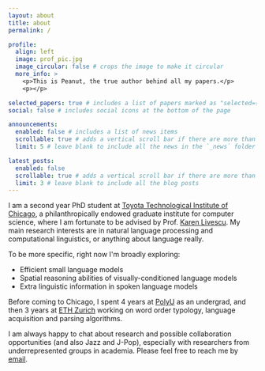 ```yaml
---
layout: about
title: about
permalink: /

profile:
  align: left
  image: prof_pic.jpg
  image_circular: false # crops the image to make it circular
  more_info: >
    <p>This is Peanut, the true author behind all my papers.</p>
    <p></p>

selected_papers: true # includes a list of papers marked as "selected={true}"
social: false # includes social icons at the bottom of the page

announcements:
  enabled: false # includes a list of news items
  scrollable: true # adds a vertical scroll bar if there are more than 3 news items
  limit: 5 # leave blank to include all the news in the `_news` folder

latest_posts:
  enabled: false
  scrollable: true # adds a vertical scroll bar if there are more than 3 new posts items
  limit: 3 # leave blank to include all the blog posts
---
```


I am a second year PhD student at [Toyota Technological Institute of Chicago](https://www.ttic.edu/), a philanthropically endowed graduate institute for computer science, where I am fortunate to be advised by Prof. [Karen Livescu](https://home.ttic.edu/~klivescu/). My main research interests are in natural language processing and computational linguistics, or anything about language really.

To be more specific, right now I'm broadly exploring:

- Efficient small language models
- Spatial reasoning abilities of visually-conditioned language models
- Extra linguistic information in spoken language models

Before coming to Chicago, I spent 4 years at [PolyU](https://www.polyu.edu.hk/en/) as an undergrad, and then 3 years at [ETH Zurich](https://ethz.ch/en.html) working on word order typology, language acquisition and parsing algorithms.

I am always happy to chat about research and possible collaboration opportunities (and also Jazz and J-Pop), especially with researchers from underrepresented groups in academia. Please feel free to reach me by [email](mailto:sallyxu@ttic.edu).
